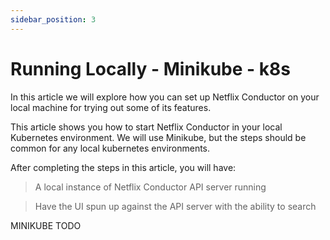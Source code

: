 ```yaml
---
sidebar_position: 3
---
```


# Running Locally - Minikube - k8s

In this article we will explore how you can set up Netflix Conductor on your local machine for trying out some of its
features.

This article shows you how to start Netflix Conductor in your local Kubernetes environment. We will use Minikube, but
the steps should be common for any local kubernetes environments.

After completing the steps in this article, you will have:

> A local instance of Netflix Conductor API server running

> Have the UI spun up against the API server with the ability to search

MINIKUBE TODO
